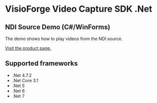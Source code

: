 ﻿# VisioForge Video Capture SDK .Net

## NDI Source Demo (C#/WinForms)

The demo shows how to play videos from the NDI source.

[Visit the product page.](https://www.visioforge.com/video-capture-sdk-net)

## Supported frameworks

* .Net 4.7.2
* .Net Core 3.1
* .Net 5
* .Net 6
* .Net 7 